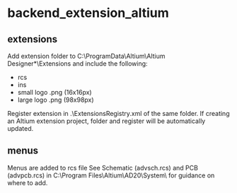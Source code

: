 # backend_extension_altium

## extensions
Add extension folder to C:\ProgramData\Altium\Altium Designer*\Extensions and include the following:
* rcs
* ins
* small logo .png (16x16px)
* large logo .png (98x98px)

Register extension in .\ExtensionsRegistry.xml of the same folder. If creating an Altium extension project, folder and register will be automatically updated.

## menus 
Menus are added to rcs file
See Schematic (advsch.rcs) and PCB (advpcb.rcs) in C:\Program Files\Altium\AD20\System\ for guidance on where to add.
